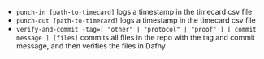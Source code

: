 * `punch-in [path-to-timecard]` logs a timestamp in the timecard csv file
* `punch-out [path-to-timecard]` logs a timestamp in the timecard csv file
* `verify-and-commit -tag=[ "other" | "protocol" | "proof" ] [ commit message ] [files]` commits all files in the repo with the tag and commit message, and then verifies the files in Dafny